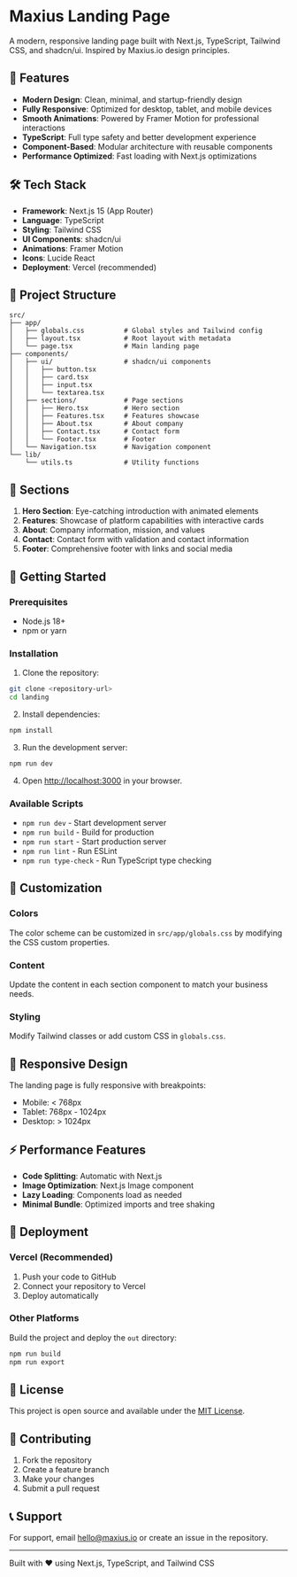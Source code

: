 # Maxius Landing Page

A modern, responsive landing page built with Next.js, TypeScript, Tailwind CSS, and shadcn/ui. Inspired by Maxius.io design principles.

## 🚀 Features

- **Modern Design**: Clean, minimal, and startup-friendly design
- **Fully Responsive**: Optimized for desktop, tablet, and mobile devices
- **Smooth Animations**: Powered by Framer Motion for professional interactions
- **TypeScript**: Full type safety and better development experience
- **Component-Based**: Modular architecture with reusable components
- **Performance Optimized**: Fast loading with Next.js optimizations

## 🛠️ Tech Stack

- **Framework**: Next.js 15 (App Router)
- **Language**: TypeScript
- **Styling**: Tailwind CSS
- **UI Components**: shadcn/ui
- **Animations**: Framer Motion
- **Icons**: Lucide React
- **Deployment**: Vercel (recommended)

## 📁 Project Structure

```
src/
├── app/
│   ├── globals.css          # Global styles and Tailwind config
│   ├── layout.tsx           # Root layout with metadata
│   └── page.tsx             # Main landing page
├── components/
│   ├── ui/                  # shadcn/ui components
│   │   ├── button.tsx
│   │   ├── card.tsx
│   │   ├── input.tsx
│   │   └── textarea.tsx
│   ├── sections/            # Page sections
│   │   ├── Hero.tsx         # Hero section
│   │   ├── Features.tsx     # Features showcase
│   │   ├── About.tsx        # About company
│   │   ├── Contact.tsx      # Contact form
│   │   └── Footer.tsx       # Footer
│   └── Navigation.tsx       # Navigation component
└── lib/
    └── utils.ts             # Utility functions
```

## 🎯 Sections

1. **Hero Section**: Eye-catching introduction with animated elements
2. **Features**: Showcase of platform capabilities with interactive cards
3. **About**: Company information, mission, and values
4. **Contact**: Contact form with validation and contact information
5. **Footer**: Comprehensive footer with links and social media

## 🚀 Getting Started

### Prerequisites

- Node.js 18+
- npm or yarn

### Installation

1. Clone the repository:

```bash
git clone <repository-url>
cd landing
```

2. Install dependencies:

```bash
npm install
```

3. Run the development server:

```bash
npm run dev
```

4. Open [http://localhost:3000](http://localhost:3000) in your browser.

### Available Scripts

- `npm run dev` - Start development server
- `npm run build` - Build for production
- `npm run start` - Start production server
- `npm run lint` - Run ESLint
- `npm run type-check` - Run TypeScript type checking

## 🎨 Customization

### Colors

The color scheme can be customized in `src/app/globals.css` by modifying the CSS custom properties.

### Content

Update the content in each section component to match your business needs.

### Styling

Modify Tailwind classes or add custom CSS in `globals.css`.

## 📱 Responsive Design

The landing page is fully responsive with breakpoints:

- Mobile: < 768px
- Tablet: 768px - 1024px
- Desktop: > 1024px

## ⚡ Performance Features

- **Code Splitting**: Automatic with Next.js
- **Image Optimization**: Next.js Image component
- **Lazy Loading**: Components load as needed
- **Minimal Bundle**: Optimized imports and tree shaking

## 🚀 Deployment

### Vercel (Recommended)

1. Push your code to GitHub
2. Connect your repository to Vercel
3. Deploy automatically

### Other Platforms

Build the project and deploy the `out` directory:

```bash
npm run build
npm run export
```

## 📄 License

This project is open source and available under the [MIT License](LICENSE).

## 🤝 Contributing

1. Fork the repository
2. Create a feature branch
3. Make your changes
4. Submit a pull request

## 📞 Support

For support, email hello@maxius.io or create an issue in the repository.

---

Built with ❤️ using Next.js, TypeScript, and Tailwind CSS
